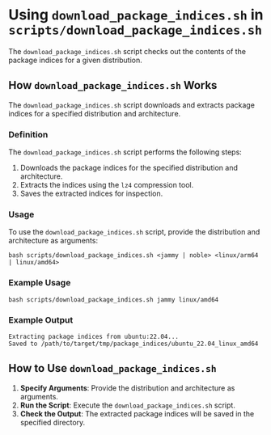 # Using `download_package_indices.sh` in `scripts/download_package_indices.sh`

The `download_package_indices.sh` script checks out the contents of the package indices for a given distribution.

## How `download_package_indices.sh` Works

The `download_package_indices.sh` script downloads and extracts package indices for a specified distribution and architecture.

### Definition

The `download_package_indices.sh` script performs the following steps:
1. Downloads the package indices for the specified distribution and architecture.
2. Extracts the indices using the `lz4` compression tool.
3. Saves the extracted indices for inspection.

### Usage

To use the `download_package_indices.sh` script, provide the distribution and architecture as arguments:

```shell
bash scripts/download_package_indices.sh <jammy | noble> <linux/arm64 | linux/amd64>
```

### Example Usage

```shell
bash scripts/download_package_indices.sh jammy linux/amd64
```

### Example Output

```shell
Extracting package indices from ubuntu:22.04...
Saved to /path/to/target/tmp/package_indices/ubuntu_22.04_linux_amd64
```

## How to Use `download_package_indices.sh`

1. **Specify Arguments**: Provide the distribution and architecture as arguments.
2. **Run the Script**: Execute the `download_package_indices.sh` script.
3. **Check the Output**: The extracted package indices will be saved in the specified directory.